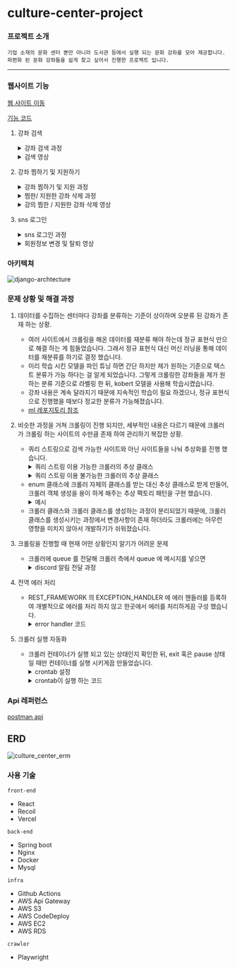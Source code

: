 # culture-center-project

### 프로젝트 소개

  	기업 소재의 문화 센터 뿐만 아니라 도서관 등에서 실행 되는 문화 강좌를 모아 제공합니다.
  	파편화 된 문화 강좌들을 쉽게 찾고 싶어서 진행한 프로젝트 입니다.

---

### 웹사이트 기능
[웹 사이트 이동](https://culture-centers.vercel.app)

[기능 코드](https://github.com/redoundo/culture_center_server/blob/b7571b0cb546c174601769b02ff591dd49fafc90/app.py)
1. 강좌 검색
    <details>
        <summary>강좌 검색 과정</summary>
        <img src="https://github.com/redoundo/culture_center_server/assets/96558064/b877dea5-d4e3-4b82-bb55-559c69a54372" alt="">
   </details>
    <details>
        <summary>검색 영상</summary>
            <img src="https://github.com/redoundo/culture_center_server/assets/96558064/3adb735a-a8c9-4201-94ff-479100c47088" alt=""/>
    </details>
2. 강좌 찜하기 및 지원하기
   <details>
        <summary>강좌 찜하기 및 지원 과정</summary>
        <img src="https://github.com/redoundo/culture_center_server/assets/96558064/bbef43c0-886a-4fb5-98b2-fcd7e4f93c0a" alt="">
   </details>
   <details>
        <summary>찜한/ 지원한 강좌 삭제 과정</summary>
        <img src="https://github.com/redoundo/culture_center_server/assets/96558064/9792e4f4-1750-4bc7-8b57-ef2fa3eddd22" alt="">
   </details>
    <details>
        <summary>강의 찜한 / 지원한 강좌 삭제 영상</summary>
        <img src="https://github.com/redoundo/culture_center_server/assets/96558064/cb0a7134-7098-4e33-9480-96f6ea350dfd" alt=""/>
    </details>

3. sns 로그인
    <details>
        <summary>sns 로그인 과정</summary>
        <img src="https://github.com/redoundo/culture_center_server/assets/96558064/970d395c-b6ff-4a18-a392-ab2239fc4346" alt="">
   </details>
    <details>
        <summary>회원정보 변경 및 탈퇴 영상</summary>
        <img src="https://github.com/redoundo/culture_center_server/assets/96558064/9d5c2a63-9c8c-4b78-a375-87049c8a4a98" alt=""/>
    </details>



### 아키텍쳐
![django-archtecture](https://github.com/redoundo/culture_center_server/assets/96558064/d5b9a04a-a0a9-456e-8297-74f54041234c)



### 문제 상황 및 해결 과정

1. 데이터를 수집하는 센터마다 강좌를 분류하는 기준이 상이하며 오분류 된 강좌가 존재 하는 상황.
   - 여러 사이트에서 크롤링을 해온 데이터를 재분류 해야 하는데 정규 표현식 만으로 해결 하는 게 힘들었습니다. 그래서 정규 표현식 대신 머신 러닝을 통해 데이터를 재분류를 하기로 결정 했습니다.
   - 미리 학습 시킨 모델을 파인 튜닝 하면 간단 하지만 제가 원하는 기준으로 텍스트 분류가 가능 하다는 걸 알게 되었습니다. 그렇게 크롤링한 강좌들을 제가 원하는 분류 기준으로 라벨링 한 뒤, kobert 모델을 사용해 학습시켰습니다.
   - 강좌 내용은 계속 달라지기 때문에 지속적인 학습이 필요 하겠으나, 정규 표현식으로 진행했을 때보다 정교한 분류가 가능해졌습니다.
   - [ml 레포지토리 참조](https://github.com/redoundo/culture_center_server/tree/ml)

2. 비슷한 과정을 거쳐 크롤링이 진행 되지만, 세부적인 내용은 다르기 때문에 크롤러가 크롤링 하는 사이트의 수만큼 존재 하여 관리하기 복잡한 상황.
   - 쿼리 스트링으로 검색 가능한 사이트와 아닌 사이트들을 나눠 추상화를 진행 했습니다.
       <details>
          <summary>쿼리 스트링 이용 가능한 크롤러의 추상 클래스</summary>
          <div>
             <pre>
                <code>
                   class WithLinkCrawler: 
                       """
                       쿼리 스트링으로 검색 조건을 설정할 수 있는 사이트들을 대상으로 크롤링을 진행.
                       """
                       centerInfo: CenterInfoWithLink
                       page: Page  
                       total: int
                       pageCount: int
                       lectureHrefs: list[str]
                       lectureInfos: list[ClassIdInfos] 
                       def __init__(self, center_info: CenterInfoWithLink, page: Page) -> None:
                           self.page = page
                           self.centerInfo = center_info 
                           self.total = -1
                           self.pageCount = -1
                           self.lectureInfos = []
                           self.lectureHrefs = []
                           return 
                       def crawl(self): 
                            """
                            extract_lecture_info 를 제외한 메서드로 강의 들의 링크를 가져오는 역할을 한다.
                            extract_lecture_info 는 새로운 객체를 만들어 따로 진행.
                            :return:
                            """
                           pass 
                       def load_more(self): 
                            """
                            페이지네이션 처리
                            :return:
                            """
                           pass 
                       def get_loaded_lecture_url(self): 
                            """
                            로드된 강의들의 href를 가져 온다.
                            :return:
                            """
                           pass 
                       def extract_lecture_info(self, url: str, page: Page, info: dict): 
                            """
                            강의 정보를 가져 온다.
                            :param url:
                            :param page:
                            :param info:
                            :return:
                            """
                           pass 
                       def goto_page(self, url: str) -> None: 
                            """
                            url 페이지로 이동.
                            :param url: 지점, 대상, 카테고리가 세팅된 url
                            :return:
                            """
                           pass 
                       def rest_page(self):
                           pass 
                       def __call__(self, center_info: CenterInfoWithLink, page: Page):
                           self.__init__(center_info, page)
                           return
     </code>
     </pre>
     </div>
     </details>
      <details>
         <summary>쿼리 스트링 이용 불가능한 크롤러의 추상 클래스</summary>
         <pre> 
         <code>
         class NoLinkCrawler:
             """
             검색 조건이 쿼리스트링에 설정 되지 않아 크롤러가 검색 조건을 직접 설정 해야 하는 사이트들이 대상.
             """
             centerInfo: CenterInfoNoLink
             page: Page
             url: str
             total: int
             pageCount: int
             lectureHrefs: list[str]
             lectureInfos: list[ClassIdInfos]
                 def __init__(self, url: str, center_info: CenterInfoNoLink, page: Page) -> None:
                      self.centerInfo = center_info
                      self.page = page
                      self.url = url 
                      self.lectureInfos = []
                      self.lectureHrefs = []
                      self.pageCount = -1
                      self.total = -1
                      return
                def crawl(self):
                      """
                      extract_lecture_info 를 제외한 메서드로 강의 들의 링크를 가져오는 역할을 한다.
                      extract_lecture_info 는 새로운 객체를 만들어 따로 진행.
                      :return:
                      """
                      pass
                def search_option_setting(self) -> None:
                      """
                       크롤링을 하기 위해 target, category 설정 제외한 지역과 지점 설정만 한다.
                      :return:
                      """
                      pass
                def load_more(self):
                       """
                       페이지네이션 처리
                       :return:
                       """
                       pass
                def check_lecture_total(self):
                       """
                       설정한 조건으로 존재하는 강의가 있는지 확인. 있다면 self 멤버 변수의 수를 바꾸고 없으면 -1 상태로 냅둔다.
                       :return:
                       """
                       pass
                def get_loaded_lecture_url(self):
                       """
                       로드된 강의들의 href 를 가져 온다.
                       :return:
                       """
                      pass
                def extract_lecture_info(self, url: str, page: Page, info: dict):
                     """  
                     강의 href 를 통해 강의 정보를 가져 온다.
                     :param url: 내용을 추출할 url 
                     :param page: playwright Page 객체
                     :param info: url 을 가져 왔을 때의 context 
                     :return: 
                     """
                      pass
                def __call__(self, url: str, center_info: CenterInfoNoLink, page: Page):
                      self.__init__(url, center_info, page)
                      return
     </code>
     </pre>  
   </details>

   - enum 클래스에 크롤러 자체의 클래스를 받는 대신 추상 클래스로 받게 만들어, 크롤러 객체 생성을 용이 하게 해주는 추상 팩토리 패턴을 구현 했습니다.
      <details>
          <summary>예시</summary>  
          <pre>
          <code>
              class NoLinkCrawlerFactory(enum.Enum):
                  """
                  쿼리 스트링 조합으로 검색이 불가능한 사이트들을 크롤링 하는 크롤러를 생산
                  """
                  HOMEPLUS = ("HOMEPLUS", HomePlusCrawler, "https://mschool.homeplus.co.kr/Lecture/Search",
                             "crawler/resource/homeplus.json")
                  EMART = ("EMART", EmartCrawler, "https://www.cultureclub.emart.com/enrolment",
                           "crawler/resource/emart.json")
                  LOTTEMART = ("LOTTEMART", LotteMartCrawler, "https://culture.lottemart.com/cu/gus/course/courseinfo/courselist.do?",
                               "crawler/resource/lottemart.json")
                  AKPLAZA = ("AKPLAZA", AkplazaCrawler, "https://culture.akplaza.com/course/list02",
                             "crawler/resource/akplaza.json") 
                  def __init__(self, center: str, crawler: NoLinkCrawler, url: str, path: str):
                      """
                      크롤러에 필요한 내용과 크롤러를 가리키는 객체를 담는다.
                      :param center: 센터 이름
                      :param crawler: 센터의 크롤러
                      :param url: 센터 기본 url 주소
                      :param path: 센터 설정이 들어있는 파일의 주소
                      """
                      self.center = center
                      self.crawler = crawler
                      self.url = url
                      self.path = path
                      return
                  @classmethod
                  def get_crawler(cls, center: str) -> NoLinkCrawler:
                      """
                      사이트 이름으로 크롤러 클래스를 찾아 반환한다.
                      :param center: 사이트 이름
                      :return: 해당 사이트의 크롤러
                      """
                      return [member.crawler for name, member in cls.__members__.items() if name == center][0]
                  ....
         </code>
         </pre>
    </details>

   - 크롤러 클래스와 크롤러 클래스를 생성하는 과정이 분리되었기 때문에, 크롤러 클래스를 생성시키는 과정에서 변경사항이 존재 하더라도 크롤러에는 아무런 영향을 미치지 않아서 개발하기가 쉬워졌습니다.
3. 크롤링을 진행할 때 현재 어떤 상황인지 알기가 어려운 문제
   - 크롤러에 queue 를 전달해 크롤러 측에서 queue 에 메시지를 넣으면
     <details>
       <summary>discord 알림 전달 과정</summary>      
       <pre>
           if __name__ == '__main__':
               <code>
               url_queue: queue.Queue = queue.Queue(maxsize=5)
               # 메세지를 추가하는 queue 입니다.
               message_queue: queue.Queue = queue.Queue(maxsize=10)
               # queue 에 메세지 추가시 discord 에 알림을 보내는 역할 입니다. 
               messenger: DiscordMessenger = DiscordMessenger(message_queue=message_queue)
               </code> 
               # aws 프리티어여서 thread 사용
               url_thread: threading.Thread = threading.Thread(daemon=True, target=url_crawling, args=[url_queue, message_queue, ])
               info_thread: threading.Thread = threading.Thread(daemon=True, target=info_crawling, args=[url_queue, message_queue, ])
               message_thread: threading.Thread = threading.Thread(daemon=True, target=messenger.send_message)
               <code>
               url_thread.start()
               info_thread.start()
               </code> 
               url_thread.join()
               info_thread.join() 
               <code>
               # 크롤링을 한 뒤, 데이터 재분류를 위해 라벨링이 필요한 내용을 파일에 저장합니다.
               database.create_train_sample(queue=message_queue)
               database.connection.close() 
               </code>
               message_thread.join() 
     </pre>
</details>

4. 전역 에러 처리
   - REST_FRAMEWORK 의 EXCEPTION_HANDLER 에 에러 헨들러를 등록하여 개별적으로 에러를 처리 하지 않고 한곳에서 에러를 처리하게끔 구성 했습니다.
       <details>
           <summary>error handler 코드</summary>
           <pre>
               def custom_exception_handler(exc, context):
                   # DRF의 기본 예외 처리 함수 호출
                   response = exception_handler(exc, context)
                   if isinstance(exec, CustomException) or isinstance(exec, ErrorCode):
                       return JsonResponse({"status": exec.status, 
                           "errorMessage": exec.message, "errorCode": exec.errorName})
                   return response
           </pre>
       </details>

5. 크롤러 실행 자동화
   - 크롤러 컨테이너가 실행 되고 있는 상태인지 확인한 뒤, exit 혹은 pause 상태일 때만 컨테이너를 실행 시키게끔 만들었습니다.
       <details>
           <summary>crontab 설정</summary>
           <pre>
               crontab -e
               0 0 1,5,9,13,17,21,23 * ? /usr/bin/python3 /home/app/crawl/checkcrawlerstatus.py
           </pre>
     </details>
       <details>
           <summary>crontab이 실행 하는 코드</summary>
           <pre>
               <code>
               def get_container_status(container):
                   """
                   container 상태를 반환
                   """
                   result = subprocess.run(['docker', 'inspect', container], stdout=subprocess.PIPE)
                   container_info = json.loads(result.stdout.decode('utf-8'))
                   if len(container_info) > 0:
                       return container_info[0]['State']['Status']
                   else:
                       return None
               </code>
               <code>
                def start_container_when_exit():
                    """
                    exit, pause 상태일 때만 container 를 실행시킨다.
                    """
                    container: str = "crawl_container"
                    status = get_container_status(container)
                    if status is None:
                        return
                    elif status != "Up":
                        user_name: str = os.getenv("DOCKER_HUB_USERNAME")
                        password: str = os.getenv("DOCKER_HUB_PASSWORD")
                        subprocess.run(['docker', 'login', '-u', user_name, '-p', password])
                        subprocess.run(['docker', 'container', 'start', container])
                    return 
               </code>
                if __name__ == "__main__":
                    start_container_when_exit()

   </pre>
   </details>


### Api 레퍼런스

[postman api](https://documenter.getpostman.com/view/25808797/2sA3JRZebp)


## ERD

![culture_center_erm](https://github.com/redoundo/culture_center_server/assets/96558064/dd1c3e98-317a-4a48-962b-fd51203df64a)



### 사용 기술

`front-end`
- React
- Recoil
- Vercel

`back-end`

- Spring boot
- Nginx
- Docker
- Mysql

`infra`
- Github Actions
- AWS Api Gateway
- AWS S3
- AWS CodeDeploy
- AWS EC2
- AWS RDS

`crawler`
- Playwright

